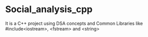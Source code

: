 # Social_analysis_cpp
It is a C++ project using DSA concepts and Common Libraries like #include&lt;iostream>, &lt;fstream> and &lt;string>

